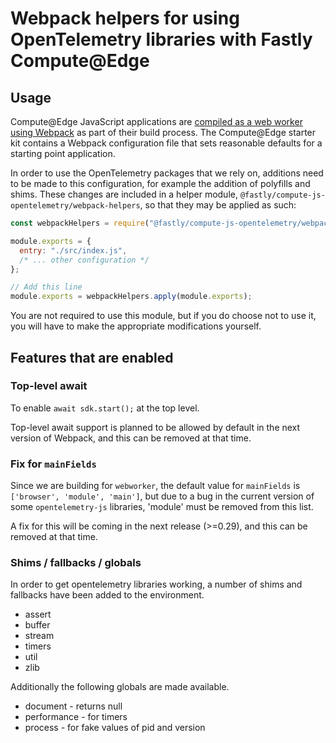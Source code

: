 # Webpack helpers for using OpenTelemetry libraries with Fastly Compute@Edge

## Usage

Compute@Edge JavaScript applications are
[compiled as a web worker using Webpack](https://developer.fastly.com/learning/compute/javascript/#module-bundling) as
part of their build process. The Compute@Edge starter kit contains a Webpack configuration file
that sets reasonable defaults for a starting point application.

In order to use the OpenTelemetry packages that we rely on, additions need to be made to this configuration,
for example the addition of polyfills and shims. These changes are included in a helper module, `@fastly/compute-js-opentelemetry/webpack-helpers`,
so that they may be applied as such:

```javascript
const webpackHelpers = require("@fastly/compute-js-opentelemetry/webpack-helpers");

module.exports = {
  entry: "./src/index.js",
  /* ... other configuration */
};

// Add this line
module.exports = webpackHelpers.apply(module.exports);
```

You are not required to use this module, but if you do choose not to use it, you will have to
make the appropriate modifications yourself.

## Features that are enabled

### Top-level await

To enable `await sdk.start();` at the top level.

Top-level await support is planned to be allowed by default in the next version
of Webpack, and this can be removed at that time.

### Fix for `mainFields`

Since we are building for `webworker`, the default value for `mainFields` is
`['browser', 'module', 'main']`, but due to a bug in the current version of
some `opentelemetry-js` libraries, 'module' must be removed from this list.

A fix for this will be coming in the next release (>=0.29), and this can be
removed at that time.

### Shims / fallbacks / globals

In order to get opentelemetry libraries working, a number of shims and fallbacks
have been added to the environment.

* assert
* buffer
* stream
* timers
* util
* zlib

Additionally the following globals are made available.

* document - returns null
* performance - for timers
* process - for fake values of pid and version

